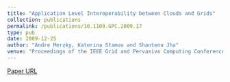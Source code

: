 ```yaml
---
title: "Application Level Interoperability between Clouds and Grids"
collection: publications
permalink: /publications/10.1109.GPC.2009.17
type: pub
date: 2009-12-25
author: "Andre Merzky, Katerina Stamou and Shantenu Jha"
venue: "Proceedings of the IEEE Grid and Pervasive Computing Conference '09"
---
```

[Paper URL](http://ieeexplore.ieee.org/xpl/login.jsp?tp=\&arnumber=4976556\&url=http%3A%2F%2Fieeexplore.ieee.org%2Fxpls%2Fabs_all.jsp%3Farnumber%3D4976556)
